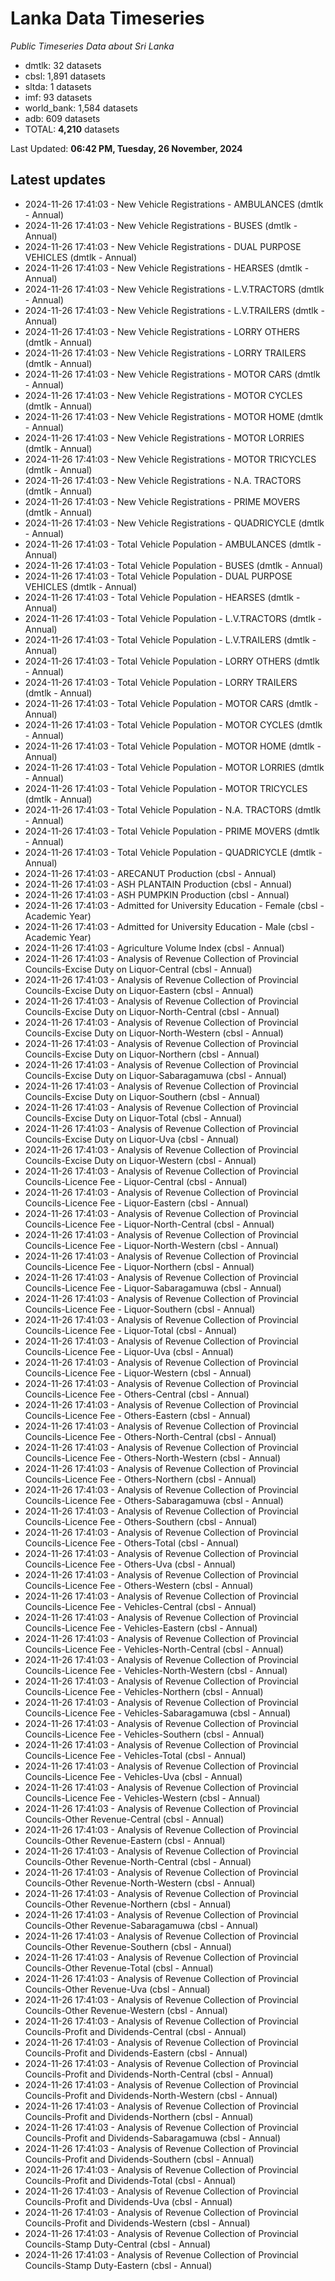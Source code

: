 # Lanka Data Timeseries
*Public Timeseries Data about Sri Lanka*

* dmtlk: 32 datasets
* cbsl: 1,891 datasets
* sltda: 1 datasets
* imf: 93 datasets
* world_bank: 1,584 datasets
* adb: 609 datasets
* TOTAL: **4,210** datasets

Last Updated: **06:42 PM, Tuesday, 26 November, 2024**

## Latest updates

* 2024-11-26 17:41:03 - New Vehicle Registrations - AMBULANCES (dmtlk - Annual)
* 2024-11-26 17:41:03 - New Vehicle Registrations - BUSES (dmtlk - Annual)
* 2024-11-26 17:41:03 - New Vehicle Registrations - DUAL PURPOSE VEHICLES (dmtlk - Annual)
* 2024-11-26 17:41:03 - New Vehicle Registrations - HEARSES (dmtlk - Annual)
* 2024-11-26 17:41:03 - New Vehicle Registrations - L.V.TRACTORS (dmtlk - Annual)
* 2024-11-26 17:41:03 - New Vehicle Registrations - L.V.TRAILERS (dmtlk - Annual)
* 2024-11-26 17:41:03 - New Vehicle Registrations - LORRY OTHERS (dmtlk - Annual)
* 2024-11-26 17:41:03 - New Vehicle Registrations - LORRY TRAILERS (dmtlk - Annual)
* 2024-11-26 17:41:03 - New Vehicle Registrations - MOTOR CARS (dmtlk - Annual)
* 2024-11-26 17:41:03 - New Vehicle Registrations - MOTOR CYCLES (dmtlk - Annual)
* 2024-11-26 17:41:03 - New Vehicle Registrations - MOTOR HOME (dmtlk - Annual)
* 2024-11-26 17:41:03 - New Vehicle Registrations - MOTOR LORRIES (dmtlk - Annual)
* 2024-11-26 17:41:03 - New Vehicle Registrations - MOTOR TRICYCLES (dmtlk - Annual)
* 2024-11-26 17:41:03 - New Vehicle Registrations - N.A. TRACTORS (dmtlk - Annual)
* 2024-11-26 17:41:03 - New Vehicle Registrations - PRIME MOVERS (dmtlk - Annual)
* 2024-11-26 17:41:03 - New Vehicle Registrations - QUADRICYCLE (dmtlk - Annual)
* 2024-11-26 17:41:03 - Total Vehicle Population - AMBULANCES (dmtlk - Annual)
* 2024-11-26 17:41:03 - Total Vehicle Population - BUSES (dmtlk - Annual)
* 2024-11-26 17:41:03 - Total Vehicle Population - DUAL PURPOSE VEHICLES (dmtlk - Annual)
* 2024-11-26 17:41:03 - Total Vehicle Population - HEARSES (dmtlk - Annual)
* 2024-11-26 17:41:03 - Total Vehicle Population - L.V.TRACTORS (dmtlk - Annual)
* 2024-11-26 17:41:03 - Total Vehicle Population - L.V.TRAILERS (dmtlk - Annual)
* 2024-11-26 17:41:03 - Total Vehicle Population - LORRY OTHERS (dmtlk - Annual)
* 2024-11-26 17:41:03 - Total Vehicle Population - LORRY TRAILERS (dmtlk - Annual)
* 2024-11-26 17:41:03 - Total Vehicle Population - MOTOR CARS (dmtlk - Annual)
* 2024-11-26 17:41:03 - Total Vehicle Population - MOTOR CYCLES (dmtlk - Annual)
* 2024-11-26 17:41:03 - Total Vehicle Population - MOTOR HOME (dmtlk - Annual)
* 2024-11-26 17:41:03 - Total Vehicle Population - MOTOR LORRIES (dmtlk - Annual)
* 2024-11-26 17:41:03 - Total Vehicle Population - MOTOR TRICYCLES (dmtlk - Annual)
* 2024-11-26 17:41:03 - Total Vehicle Population - N.A. TRACTORS (dmtlk - Annual)
* 2024-11-26 17:41:03 - Total Vehicle Population - PRIME MOVERS (dmtlk - Annual)
* 2024-11-26 17:41:03 - Total Vehicle Population - QUADRICYCLE (dmtlk - Annual)
* 2024-11-26 17:41:03 - ARECANUT Production (cbsl - Annual)
* 2024-11-26 17:41:03 - ASH PLANTAIN Production (cbsl - Annual)
* 2024-11-26 17:41:03 - ASH PUMPKIN Production (cbsl - Annual)
* 2024-11-26 17:41:03 - Admitted for University Education - Female (cbsl - Academic Year)
* 2024-11-26 17:41:03 - Admitted for University Education - Male (cbsl - Academic Year)
* 2024-11-26 17:41:03 - Agriculture Volume Index (cbsl - Annual)
* 2024-11-26 17:41:03 - Analysis of Revenue Collection of Provincial Councils-Excise Duty on Liquor-Central (cbsl - Annual)
* 2024-11-26 17:41:03 - Analysis of Revenue Collection of Provincial Councils-Excise Duty on Liquor-Eastern (cbsl - Annual)
* 2024-11-26 17:41:03 - Analysis of Revenue Collection of Provincial Councils-Excise Duty on Liquor-North-Central (cbsl - Annual)
* 2024-11-26 17:41:03 - Analysis of Revenue Collection of Provincial Councils-Excise Duty on Liquor-North-Western (cbsl - Annual)
* 2024-11-26 17:41:03 - Analysis of Revenue Collection of Provincial Councils-Excise Duty on Liquor-Northern (cbsl - Annual)
* 2024-11-26 17:41:03 - Analysis of Revenue Collection of Provincial Councils-Excise Duty on Liquor-Sabaragamuwa (cbsl - Annual)
* 2024-11-26 17:41:03 - Analysis of Revenue Collection of Provincial Councils-Excise Duty on Liquor-Southern (cbsl - Annual)
* 2024-11-26 17:41:03 - Analysis of Revenue Collection of Provincial Councils-Excise Duty on Liquor-Total (cbsl - Annual)
* 2024-11-26 17:41:03 - Analysis of Revenue Collection of Provincial Councils-Excise Duty on Liquor-Uva (cbsl - Annual)
* 2024-11-26 17:41:03 - Analysis of Revenue Collection of Provincial Councils-Excise Duty on Liquor-Western (cbsl - Annual)
* 2024-11-26 17:41:03 - Analysis of Revenue Collection of Provincial Councils-Licence Fee - Liquor-Central (cbsl - Annual)
* 2024-11-26 17:41:03 - Analysis of Revenue Collection of Provincial Councils-Licence Fee - Liquor-Eastern (cbsl - Annual)
* 2024-11-26 17:41:03 - Analysis of Revenue Collection of Provincial Councils-Licence Fee - Liquor-North-Central (cbsl - Annual)
* 2024-11-26 17:41:03 - Analysis of Revenue Collection of Provincial Councils-Licence Fee - Liquor-North-Western (cbsl - Annual)
* 2024-11-26 17:41:03 - Analysis of Revenue Collection of Provincial Councils-Licence Fee - Liquor-Northern (cbsl - Annual)
* 2024-11-26 17:41:03 - Analysis of Revenue Collection of Provincial Councils-Licence Fee - Liquor-Sabaragamuwa (cbsl - Annual)
* 2024-11-26 17:41:03 - Analysis of Revenue Collection of Provincial Councils-Licence Fee - Liquor-Southern (cbsl - Annual)
* 2024-11-26 17:41:03 - Analysis of Revenue Collection of Provincial Councils-Licence Fee - Liquor-Total (cbsl - Annual)
* 2024-11-26 17:41:03 - Analysis of Revenue Collection of Provincial Councils-Licence Fee - Liquor-Uva (cbsl - Annual)
* 2024-11-26 17:41:03 - Analysis of Revenue Collection of Provincial Councils-Licence Fee - Liquor-Western (cbsl - Annual)
* 2024-11-26 17:41:03 - Analysis of Revenue Collection of Provincial Councils-Licence Fee - Others-Central (cbsl - Annual)
* 2024-11-26 17:41:03 - Analysis of Revenue Collection of Provincial Councils-Licence Fee - Others-Eastern (cbsl - Annual)
* 2024-11-26 17:41:03 - Analysis of Revenue Collection of Provincial Councils-Licence Fee - Others-North-Central (cbsl - Annual)
* 2024-11-26 17:41:03 - Analysis of Revenue Collection of Provincial Councils-Licence Fee - Others-North-Western (cbsl - Annual)
* 2024-11-26 17:41:03 - Analysis of Revenue Collection of Provincial Councils-Licence Fee - Others-Northern (cbsl - Annual)
* 2024-11-26 17:41:03 - Analysis of Revenue Collection of Provincial Councils-Licence Fee - Others-Sabaragamuwa (cbsl - Annual)
* 2024-11-26 17:41:03 - Analysis of Revenue Collection of Provincial Councils-Licence Fee - Others-Southern (cbsl - Annual)
* 2024-11-26 17:41:03 - Analysis of Revenue Collection of Provincial Councils-Licence Fee - Others-Total (cbsl - Annual)
* 2024-11-26 17:41:03 - Analysis of Revenue Collection of Provincial Councils-Licence Fee - Others-Uva (cbsl - Annual)
* 2024-11-26 17:41:03 - Analysis of Revenue Collection of Provincial Councils-Licence Fee - Others-Western (cbsl - Annual)
* 2024-11-26 17:41:03 - Analysis of Revenue Collection of Provincial Councils-Licence Fee - Vehicles-Central (cbsl - Annual)
* 2024-11-26 17:41:03 - Analysis of Revenue Collection of Provincial Councils-Licence Fee - Vehicles-Eastern (cbsl - Annual)
* 2024-11-26 17:41:03 - Analysis of Revenue Collection of Provincial Councils-Licence Fee - Vehicles-North-Central (cbsl - Annual)
* 2024-11-26 17:41:03 - Analysis of Revenue Collection of Provincial Councils-Licence Fee - Vehicles-North-Western (cbsl - Annual)
* 2024-11-26 17:41:03 - Analysis of Revenue Collection of Provincial Councils-Licence Fee - Vehicles-Northern (cbsl - Annual)
* 2024-11-26 17:41:03 - Analysis of Revenue Collection of Provincial Councils-Licence Fee - Vehicles-Sabaragamuwa (cbsl - Annual)
* 2024-11-26 17:41:03 - Analysis of Revenue Collection of Provincial Councils-Licence Fee - Vehicles-Southern (cbsl - Annual)
* 2024-11-26 17:41:03 - Analysis of Revenue Collection of Provincial Councils-Licence Fee - Vehicles-Total (cbsl - Annual)
* 2024-11-26 17:41:03 - Analysis of Revenue Collection of Provincial Councils-Licence Fee - Vehicles-Uva (cbsl - Annual)
* 2024-11-26 17:41:03 - Analysis of Revenue Collection of Provincial Councils-Licence Fee - Vehicles-Western (cbsl - Annual)
* 2024-11-26 17:41:03 - Analysis of Revenue Collection of Provincial Councils-Other Revenue-Central (cbsl - Annual)
* 2024-11-26 17:41:03 - Analysis of Revenue Collection of Provincial Councils-Other Revenue-Eastern (cbsl - Annual)
* 2024-11-26 17:41:03 - Analysis of Revenue Collection of Provincial Councils-Other Revenue-North-Central (cbsl - Annual)
* 2024-11-26 17:41:03 - Analysis of Revenue Collection of Provincial Councils-Other Revenue-North-Western (cbsl - Annual)
* 2024-11-26 17:41:03 - Analysis of Revenue Collection of Provincial Councils-Other Revenue-Northern (cbsl - Annual)
* 2024-11-26 17:41:03 - Analysis of Revenue Collection of Provincial Councils-Other Revenue-Sabaragamuwa (cbsl - Annual)
* 2024-11-26 17:41:03 - Analysis of Revenue Collection of Provincial Councils-Other Revenue-Southern (cbsl - Annual)
* 2024-11-26 17:41:03 - Analysis of Revenue Collection of Provincial Councils-Other Revenue-Total (cbsl - Annual)
* 2024-11-26 17:41:03 - Analysis of Revenue Collection of Provincial Councils-Other Revenue-Uva (cbsl - Annual)
* 2024-11-26 17:41:03 - Analysis of Revenue Collection of Provincial Councils-Other Revenue-Western (cbsl - Annual)
* 2024-11-26 17:41:03 - Analysis of Revenue Collection of Provincial Councils-Profit and Dividends-Central (cbsl - Annual)
* 2024-11-26 17:41:03 - Analysis of Revenue Collection of Provincial Councils-Profit and Dividends-Eastern (cbsl - Annual)
* 2024-11-26 17:41:03 - Analysis of Revenue Collection of Provincial Councils-Profit and Dividends-North-Central (cbsl - Annual)
* 2024-11-26 17:41:03 - Analysis of Revenue Collection of Provincial Councils-Profit and Dividends-North-Western (cbsl - Annual)
* 2024-11-26 17:41:03 - Analysis of Revenue Collection of Provincial Councils-Profit and Dividends-Northern (cbsl - Annual)
* 2024-11-26 17:41:03 - Analysis of Revenue Collection of Provincial Councils-Profit and Dividends-Sabaragamuwa (cbsl - Annual)
* 2024-11-26 17:41:03 - Analysis of Revenue Collection of Provincial Councils-Profit and Dividends-Southern (cbsl - Annual)
* 2024-11-26 17:41:03 - Analysis of Revenue Collection of Provincial Councils-Profit and Dividends-Total (cbsl - Annual)
* 2024-11-26 17:41:03 - Analysis of Revenue Collection of Provincial Councils-Profit and Dividends-Uva (cbsl - Annual)
* 2024-11-26 17:41:03 - Analysis of Revenue Collection of Provincial Councils-Profit and Dividends-Western (cbsl - Annual)
* 2024-11-26 17:41:03 - Analysis of Revenue Collection of Provincial Councils-Stamp Duty-Central (cbsl - Annual)
* 2024-11-26 17:41:03 - Analysis of Revenue Collection of Provincial Councils-Stamp Duty-Eastern (cbsl - Annual)
